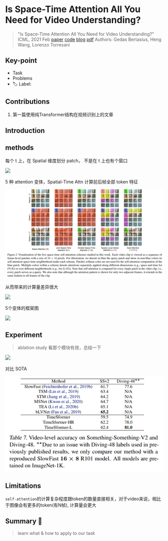 # Is Space-Time Attention All You Need for Video Understanding?

> "Is Space-Time Attention All You Need for Video Understanding?" ICML, 2021 Feb
> [paper](http://arxiv.org/abs/2102.05095v4) [code](https://github.com/facebookresearch/TimeSformer.) [blog](https://zhuanlan.zhihu.com/p/372712811)
> [pdf](./2021_02_ICML_Is-Space-Time-Attention-All-You-Need-for-Video-Understanding-.pdf)
> Authors: Gedas Bertasius, Heng Wang, Lorenzo Torresani

## Key-point

- Task
- Problems
- :label: Label:



## Contributions

1. 第一篇使用纯Transformer结构在视频识别上的文章

## Introduction

## methods

每个 t 上，在 Spatial 维度划分 patch， 不是在 t 上也有个窗口

![](https://pic3.zhimg.com/80/v2-c168976ae8ff2ea155c4ad21ffe17aa2_720w.webp)



5 种 attention 变体，Spatial-Time Attn 计算前后帧全部 token 特征

![image-20231205004457047](docs/2021_02_ICML_Is-Space-Time-Attention-All-You-Need-for-Video-Understanding-_Note/image-20231205004457047.png)

从而带来的计算量差异很大

![](https://pic3.zhimg.com/80/v2-c168976ae8ff2ea155c4ad21ffe17aa2_720w.webp)

5个变体的框架图

![](https://pic2.zhimg.com/80/v2-65e37dfbaf10528833cc50d3567eca21_720w.webp)





## Experiment

> ablation study 看那个模块有效，总结一下

![](https://pic3.zhimg.com/80/v2-2701cae9f872b2b13e9450fc428468a2_720w.webp)

对比 SOTA

![image-20231205005508206](docs/2021_02_ICML_Is-Space-Time-Attention-All-You-Need-for-Video-Understanding-_Note/image-20231205005508206.png)





## Limitations

`self-attention`的计算复杂程度跟token的数量直接相关，对于video来说，相比于图像会有更多的token(有N帧), 计算量会更大

## Summary :star2:

> learn what & how to apply to our task

